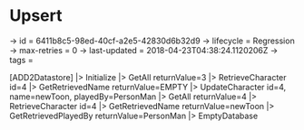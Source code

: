 # Upsert

-> id = 6411b8c5-98ed-40cf-a2e5-42830d6b32d9
-> lifecycle = Regression
-> max-retries = 0
-> last-updated = 2018-04-23T04:38:24.1120206Z
-> tags = 

[ADD2Datastore]
|> Initialize
|> GetAll returnValue=3
|> RetrieveCharacter id=4
|> GetRetrievedName returnValue=EMPTY
|> UpdateCharacter id=4, name=newToon, playedBy=PersonMan
|> GetAll returnValue=4
|> RetrieveCharacter id=4
|> GetRetrievedName returnValue=newToon
|> GetRetrievedPlayedBy returnValue=PersonMan
|> EmptyDatabase
~~~
